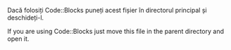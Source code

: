 Dacă folosiți Code::Blocks puneți acest fișier în directorul principal și deschideți-l.

If you are using Code::Blocks just move this file in the parent directory and open it.
